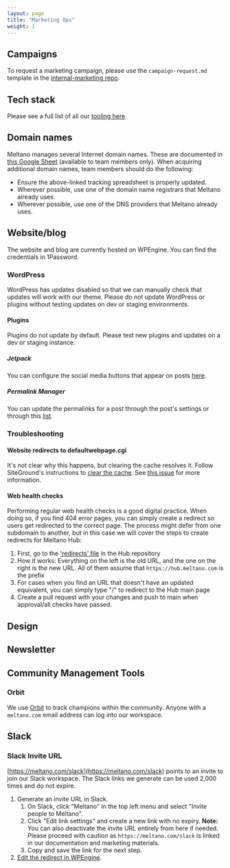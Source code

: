 ```yaml
---
layout: page
title: "Marketing Ops"
weight: 1
---
```


## Campaigns

To request a marketing campaign, please use the `campaign-request.md` template in the [internal-marketing repo](https://github.com/meltano/internal-marketing/blob/main/.github/ISSUE_TEMPLATE/campaign-request.md).

## Tech stack

Please see a full list of all our [tooling here](/company/tech-stack/).

## Domain names

Meltano manages several Internet domain names.  These are documented in [this Google Sheet](https://docs.google.com/spreadsheets/d/15f_p0jU1ZaIMPE8_3OTBjM5Uf5_RjtG8EIRUygFVBTM/edit#gid=0) (available to team members only).  When acquiring additional domain names, team members should do the following:
- Ensure the above-linked tracking spreadsheet is properly updated.
- Wherever possible, use one of the domain name registrars that Meltano already uses.
- Wherever possible, use one of the DNS providers that Meltano already uses.

## Website/blog

The website and blog are currently hosted on WPEngine. You can find the credentials in 1Password.

### WordPress

WordPress has updates disabled so that we can manually check that updates will work with our theme. Please do not update WordPress or plugins without testing updates on dev or staging environments.

#### Plugins

Plugins do not update by default. Please test new plugins and updates on a dev or staging instance.

##### Jetpack

You can configure the social media buttons that appear on posts [here](https://meltano.com/wp-admin/options-general.php?page=sharing).

##### Permalink Manager

You can update the permalinks for a post through the post's settings or through this [list](https://meltano.com/wp-admin/tools.php?page=permalink-manager).

### Troubleshooting

#### Website redirects to defaultwebpage.cgi

It's not clear why this happens, but clearing the cache resolves it. Follow SiteGround's instructions to [clear the cache](https://www.siteground.com/kb/clear-site-cache/). See [this issue](https://gitlab.com/meltano/meltano/-/issues/2886) for more information.

#### Web health checks
Performing regular web health checks is a good digital practice. When doing so, if you find 404 error pages, you can simply create a redirect so users get redirected to the correct page. The process might defer from one subdomain to another, but in this case we will cover the steps to create redirects for Meltano Hub:
1. First, go to the ['redirects' file](https://github.com/meltano/hub/blob/main/_redirects) in the Hub repository
2. How it works: Everything on the left is the old URL, and the one on the right is the new URL. All of them assume that `https://hub.meltano.com` is the prefix
3. For cases when you find an URL that doesn't have an updated equivalent, you can simply type "/" to redirect to the Hub main page
4. Create a pull request with your changes and push to main when approval/all checks have passed.

## Design

## Newsletter

## Community Management Tools

### Orbit

We use [Orbit](https://orbit.love) to track champions within the community. Anyone with a `meltano.com` email address can log into our workspace.

## Slack

### Slack Invite URL

[https://meltano.com/slack](https://meltano.com/slack) points to an invite to join our Slack workspace. The Slack links we generate can be used 2,000 times and do not expire.

1. Generate an invite URL in Slack.
    1. On Slack, click "Meltano" in the top left menu and select "Invite people to Meltano".
    1. Click "Edit link settings" and create a new link with no expiry. **Note:** You can also deactivate the invite URL entirely from here if needed. Please proceed with caution as `https://meltano.com/slack` is linked in our documentation and marketing materials.
    1. Copy and save the link for the next step.
1. [Edit the redirect in WPEngine](/marketing/wpengine#add-or-edit-redirects).
